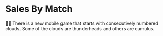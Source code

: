 ﻿# Sales By Match
👨‍💻
There is a new mobile game that starts with consecutively numbered clouds. Some of the clouds are thunderheads and others are cumulus. 